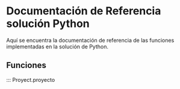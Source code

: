 # Documentación de Referencia solución Python

Aquí se encuentra la documentación de referencia de las funciones implementadas en la solución de Python.

## Funciones

::: Proyect.proyecto

